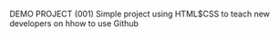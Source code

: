 ###### 
DEMO PROJECT (001)
Simple project using HTML$CSS to teach new developers on hhow to use Github




######
